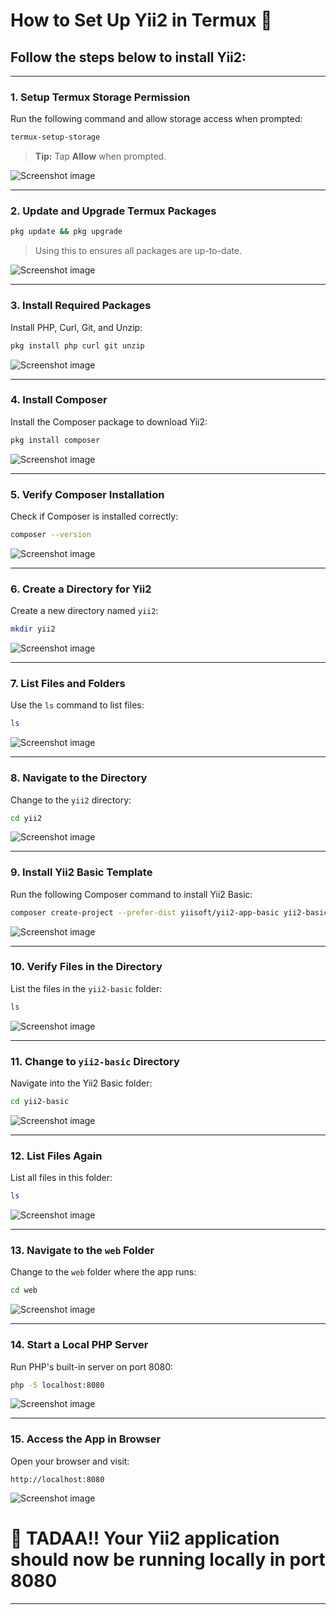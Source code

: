 # How to Set Up Yii2 in Termux 📱

## Follow the steps below to install Yii2:

---

### **1. Setup Termux Storage Permission**
Run the following command and allow storage access when prompted:
```bash
termux-setup-storage
```
> **Tip:** Tap **Allow** when prompted.

![Screenshot image](img/sample.png)

---

### **2. Update and Upgrade Termux Packages**
```bash
pkg update && pkg upgrade
```
> Using this to ensures all packages are up-to-date.

![Screenshot image](img/sample.png) 

---

### **3. Install Required Packages**
Install PHP, Curl, Git, and Unzip:
```bash
pkg install php curl git unzip
```

![Screenshot image](img/sample.png)

---

### **4. Install Composer**
Install the Composer package to download Yii2:
```bash
pkg install composer
```

![Screenshot image](img/sample.png)

---

### **5. Verify Composer Installation**
Check if Composer is installed correctly:
```bash
composer --version
```

![Screenshot image](img/sample.png)

---

### **6. Create a Directory for Yii2**
Create a new directory named `yii2`:
```bash
mkdir yii2
```

![Screenshot image](img/sample.png)

---

### **7. List Files and Folders**
Use the `ls` command to list files:
```bash
ls
```

![Screenshot image](img/sample.png)


---

### **8. Navigate to the Directory**
Change to the `yii2` directory:
```bash
cd yii2
```

![Screenshot image](img/sample.png)


---

### **9. Install Yii2 Basic Template**
Run the following Composer command to install Yii2 Basic:
```bash
composer create-project --prefer-dist yiisoft/yii2-app-basic yii2-basic
```

![Screenshot image](img/sample.png)


---

### **10. Verify Files in the Directory**
List the files in the `yii2-basic` folder:
```bash
ls
```

![Screenshot image](img/sample.png)


---

### **11. Change to `yii2-basic` Directory**
Navigate into the Yii2 Basic folder:
```bash
cd yii2-basic
```

![Screenshot image](img/sample.png)


---

### **12. List Files Again**
List all files in this folder:
```bash
ls
```

![Screenshot image](img/sample.png)


---

### **13. Navigate to the `web` Folder**
Change to the `web` folder where the app runs:
```bash
cd web
```

![Screenshot image](img/sample.png)


---

### **14. Start a Local PHP Server**
Run PHP's built-in server on port 8080:
```bash
php -S localhost:8080
```

![Screenshot image](img/sample.png)


---

### **15. Access the App in Browser**
Open your browser and visit:
```
http://localhost:8080
```

![Screenshot image](img/sample.png)


  # **🎉 TADAA!! Your Yii2 application should now be running locally in port 8080** 


---
